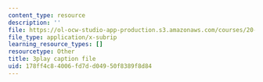 ```yaml
---
content_type: resource
description: ''
file: https://ol-ocw-studio-app-production.s3.amazonaws.com/courses/20-219-becoming-the-next-bill-nye-writing-and-hosting-the-educational-show-january-iap-2015/178ff4c84006fd7dd04950f8389f8d84_Docl3KOqnHI.srt
file_type: application/x-subrip
learning_resource_types: []
resourcetype: Other
title: 3play caption file
uid: 178ff4c8-4006-fd7d-d049-50f8389f8d84
---
```

